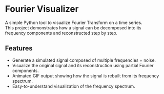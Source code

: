 # Fourier Visualizer

A simple Python tool to visualize Fourier Transform on a time series.  
This project demonstrates how a signal can be decomposed into its frequency components and reconstructed step by step.

## Features

- Generate a simulated signal composed of multiple frequencies + noise.
- Visualize the original signal and its reconstruction using partial Fourier components.
- Animated GIF output showing how the signal is rebuilt from its frequency spectrum.
- Easy-to-understand visualization of the frequency spectrum.
